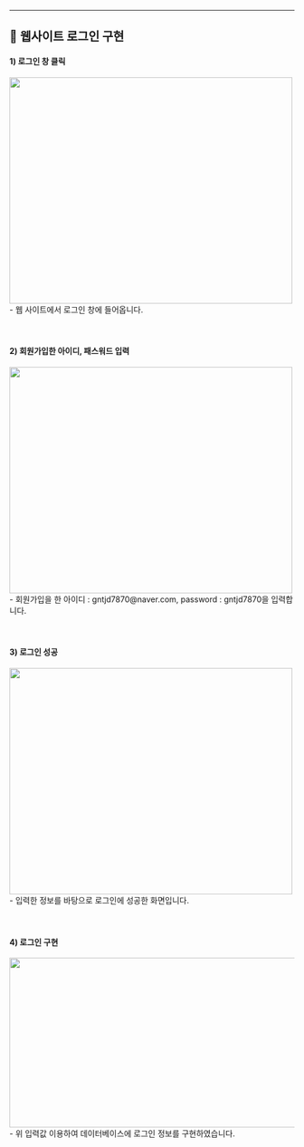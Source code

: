 <hr>

<p align="center">
<h2 align="left"> 📢 웹사이트 로그인 구현 </h2>


<h4 align="left"> 1) 로그인 창 클릭 </h4>
<img src="https://user-images.githubusercontent.com/101113265/173857812-10111cd1-a9b7-4b53-9cdc-2411407593e4.JPG" width="500" height="400">
- 웹 사이트에서 로그인 창에 들어옵니다.
<br><br><br/>


<h4 align="left"> 2) 회원가입한 아이디, 패스워드 입력 </h4>
<img src="https://user-images.githubusercontent.com/101113265/173858105-9101de40-ab2f-49b8-b2a8-13aef1868278.JPG" width="500" height="400">
- 회원가입을 한 아이디 : gntjd7870@naver.com, password : gntjd7870을 입력합니다.
<br><br><br/>



<h4 align="left"> 3) 로그인 성공 </h4>
<img src="https://user-images.githubusercontent.com/101113265/173858257-9a1e05b5-0d8b-4401-a930-9d5ea34ff132.JPG" width="500" height="400">
- 입력한 정보를 바탕으로 로그인에 성공한 화면입니다.
<br><br><br/>

<h4 align="left"> 4) 로그인 구현 </h4>
<img src="https://user-images.githubusercontent.com/101113265/173859022-3109031c-9861-49ee-9a68-838b212e3e7a.JPG" width="600" height="300">
- 위 입력값 이용하여 데이터베이스에 로그인 정보를 구현하였습니다.
<br><br><br/>
